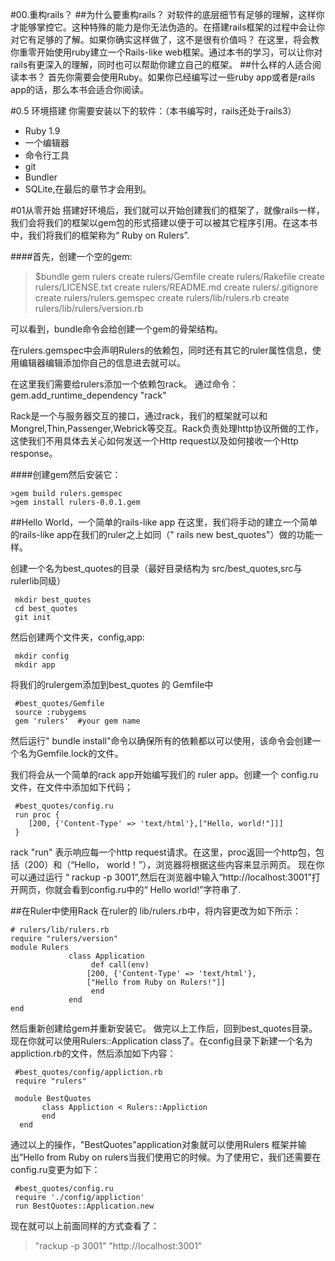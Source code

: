 #00.重构rails？
##为什么要重构rails？
对软件的底层细节有足够的理解，这样你才能够掌控它。这种特殊的能力是你无法伪造的。在搭建rails框架的过程中会让你对它有足够的了解。如果你确实这样做了，这不是很有价值吗？
在这里，将会教你重零开始使用ruby建立一个Rails-like web框架。通过本书的学习，可以让你对rails有更深入的理解，同时也可以帮助你建立自己的框架。
##什么样的人适合阅读本书？
首先你需要会使用Ruby。如果你已经编写过一些ruby app或者是rails app的话，那么本书会适合你阅读。

#0.5 环境搭建
你需要安装以下的软件：（本书编写时，rails还处于rails3）

* Ruby 1.9
* 一个编辑器
* 命令行工具
* git
* Bundler
* SQLite,在最后的章节才会用到。

#01从零开始
搭建好环境后，我们就可以开始创建我们的框架了，就像rails一样，我们会将我们的框架以gem包的形式搭建以便于可以被其它程序引用。在这本书中，我们将我们的框架称为“ Ruby on Rulers”.

####首先，创建一个空的gem:
> $bundle gem rulers
      create  rulers/Gemfile
      create  rulers/Rakefile
      create  rulers/LICENSE.txt
      create  rulers/README.md
      create  rulers/.gitignore
      create  rulers/rulers.gemspec
      create  rulers/lib/rulers.rb
      create  rulers/lib/rulers/version.rb

可以看到，bundle命令会给创建一个gem的骨架结构。

在rulers.gemspec中会声明Rulers的依赖包，同时还有其它的ruler属性信息，使用编辑器编辑添加你自己的信息进去就可以。

在这里我们需要给rulers添加一个依赖包rack。
通过命令： gem.add_runtime_dependency "rack"

Rack是一个与服务器交互的接口，通过rack，我们的框架就可以和Mongrel,Thin,Passenger,Webrick等交互。Rack负责处理http协议所做的工作，这使我们不用具体去关心如何发送一个Http request以及如何接收一个Http response。

####创建gem然后安装它：

    >gem build rulers.gemspec
    >gem install rulers-0.0.1.gem


##Hello World，一个简单的rails-like app
在这里，我们将手动的建立一个简单的rails-like app在我们的ruler之上如同（" rails new best_quotes"）做的功能一样。

创建一个名为best_quotes的目录（最好目录结构为 src/best_quotes,src与rulerlib同级）

     mkdir best_quotes
     cd best_quotes
     git init

然后创建两个文件夹，config,app:

     mkdir config
     mkdir app

将我们的rulergem添加到best_quotes 的 Gemfile中

     #best_quotes/Gemfile
     source :rubygems
     gem 'rulers'  #your gem name

然后运行" bundle install"命令以确保所有的依赖都以可以使用，该命令会创建一个名为Gemfile.lock的文件。

我们将会从一个简单的rack app开始编写我们的 ruler app。创建一个 config.ru文件，在文件中添加如下代码；

     #best_quotes/config.ru
     run proc {
     	[200, {'Content-Type' => 'text/html'},["Hello, world!"]]]
     }

rack "run" 表示响应每一个http request请求。在这里，proc返回一个http包，包括（200）和（“Hello， world！”），浏览器将根据这些内容来显示网页。
现在你可以通过运行 “ rackup -p 3001”,然后在浏览器中输入“http://localhost:3001”打开网页，你就会看到config.ru中的“ Hello world!”字符串了.

##在Ruler中使用Rack
在ruler的 lib/rulers.rb中，将内容更改为如下所示：

    # rulers/lib/rulers.rb
	require "rulers/version"
	module Rulers
                 class Application
                      def call(env)
     	             [200, {'Content-Type' => 'text/html'},
      	             ["Hello from Ruby on Rulers!"]]
                      end
                 end
	end

然后重新创建给gem并重新安装它。
做完以上工作后，回到best_quotes目录。现在你就可以使用Rulers::Application class了。在config目录下新建一个名为appliction.rb的文件，然后添加如下内容：

     #best_quotes/config/appliction.rb
     require "rulers"

     module BestQuotes
           class Appliction < Rulers::Appliction
           end
      end

通过以上的操作，"BestQuotes"application对象就可以使用Rulers 框架并输出“Hello from Ruby on rulers当我们使用它的时候。为了使用它，我们还需要在config.ru变更为如下：

     #best_quotes/config.ru
     require './config/appliction'
     run BestQuotes::Application.new

现在就可以上前面同样的方式查看了：

>"rackup -p 3001"
>"http://localhost:3001"